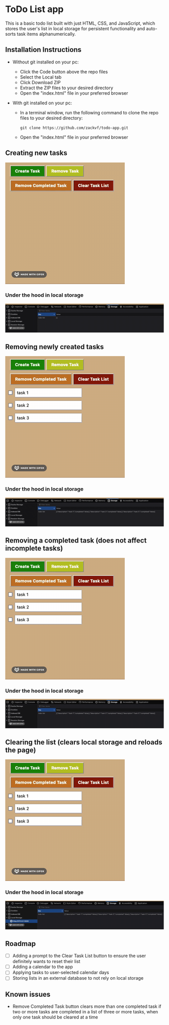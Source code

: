 # ToDo List app

This is a basic todo list built with just HTML, CSS, and JavaScript, which stores the user's list in local storage for persistent functionality and auto-sorts task items alphanumerically.

## Installation Instructions

- Without git installed on your pc:

  - Click the Code button above the repo files
  - Select the Local tab
  - Click Download ZIP
  - Extract the ZIP files to your desired directory
  - Open the "index.html" file in your preferred browser

- With git installed on your pc:

  - In a terminal window, run the following command to clone the repo files to your desired directory:

    ```
    git clone https://github.com/zackvf/todo-app.git
    ```

  - Open the "index.html" file in your preferred browser

## Creating new tasks

![Creating new tasks](<./images/creating new tasks.gif>)

### Under the hood in local storage

![Creating new tasks](<./images/ls creating new tasks.gif>)

## Removing newly created tasks

![Removing a task](<./images/removing tasks.gif>)

### Under the hood in local storage

![Removing a task](<./images/ls removing tasks.gif>)

## Removing a completed task (does not affect incomplete tasks)

![Removing completed task](<./images/removing completed tasks.gif>)

### Under the hood in local storage

![Removing completed task](<./images/ls removing completed tasks.gif>)

## Clearing the list (clears local storage and reloads the page)

![Clearing task list](<./images/clearing task list.gif>)

### Under the hood in local storage

![Clearing task list](<./images/ls clearing task list.gif>)

## Roadmap

- [ ] Adding a prompt to the Clear Task List button to ensure the user definitely wants to reset their list
- [ ] Adding a calendar to the app
- [ ] Applying tasks to user-selected calendar days
- [ ] Storing lists in an external database to not rely on local storage

## Known issues

- Remove Completed Task button clears more than one completed task if two or more tasks are completed in a list of three or more tasks, when only one task should be cleared at a time
